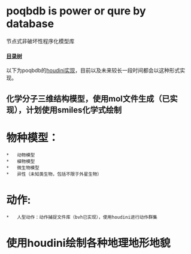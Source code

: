 # poqbdb is power or qure by database

节点式非破坏性程序化模型库

#### [目录树](poqbdb.md)

以下为poqbdb的[houdini实现](https://github.com/FofightFong/Learnrut)，目前以及未来较长一段时间都会以这种形式实现。

## 化学分子三维结构模型，使用mol文件生成（已实现），计划使用smiles化学式绘制

# 物种模型：

	*	动物模型
	*	植物模型
	*	微生物模型
	*	异性（未知类生物，包括不限于外星生物）

# 动作:
	*	人型动作：动作捕捉文件库（bvh已实现），使用houdini进行动作群集

# 使用houdini绘制各种地理地形地貌

